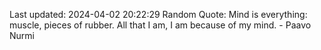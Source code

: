 Last updated: 2024-04-02 20:22:29
Random Quote: Mind is everything: muscle, pieces of rubber. All that I am, I am because of my mind. - Paavo Nurmi